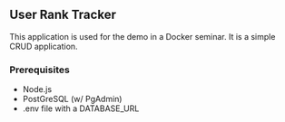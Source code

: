 ## User Rank Tracker
This application is used for the demo in a Docker seminar. It is a simple CRUD application.

### Prerequisites
- Node.js
- PostGreSQL (w/ PgAdmin)
- .env file with a DATABASE_URL
